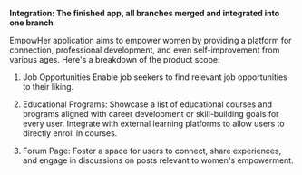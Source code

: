 **Integration: The finished app, all branches merged and integrated into one branch**


EmpowHer application aims to empower women by providing a platform for connection, professional development, and even self-improvement from various ages. Here's a breakdown of the product scope:

1. Job Opportunities
Enable job seekers to find relevant job opportunities to their liking.

2. Educational Programs:
Showcase a list of educational courses and programs aligned with career development or skill-building goals for every user.
Integrate with external learning platforms to allow users to directly enroll in courses.

3. Forum Page:
Foster a space for users to connect, share experiences, and engage in discussions on posts relevant to women's empowerment.
